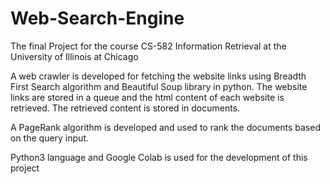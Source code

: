# Web-Search-Engine
The final Project for the course CS-582 Information Retrieval at the University of Illinois at Chicago

A web crawler is developed for fetching the website links using Breadth First Search algorithm and Beautiful Soup library in python. The website links are stored in a queue and the html content of each website is retrieved. The retrieved content is stored in documents.

A PageRank algorithm is developed and used to rank the documents based on the query input.

Python3 language and Google Colab is used for the development of this project
